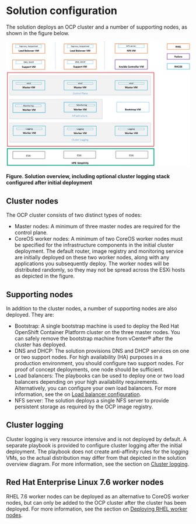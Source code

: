 # Solution configuration

The solution deploys an OCP cluster and a number of supporting nodes, as shown in the figure below.

![" Solution overview, including optional cluster logging stack configured after initial deployment"][media-simplivity-openshift-architecture-png] 

**Figure. Solution overview, including optional cluster logging stack configured after initial deployment**


## Cluster nodes
The OCP cluster consists of two distinct types of nodes:

- Master nodes: A minimum of three master nodes are required for the control plane.
- CoreOS worker nodes: A minimum of two CoreOS worker nodes must be specified for the infrastructure components in  the initial cluster deployment. The default router, image registry and monitoring service are initially deployed on these two worker nodes, along with any applications you subsequently deploy. The worker nodes will be distributed randomly, so they may not be spread across the ESXi hosts as depicted in the figure. 


## Supporting nodes
In addition to the cluster nodes, a number of supporting nodes are also deployed. They are:

- Bootstrap: A single bootstrap machine is used to deploy the Red Hat OpenShift Container Platform cluster on the three master nodes. You can safely remove the bootstrap machine from vCenter® after the cluster has deployed.
- DNS and DHCP: The solution provisions DNS and DHCP services on one or two support nodes. For high availability (HA) purposes in a production environment, you should configure two support nodes. For proof of concept deployments, one node should be sufficient.
- Load balancers: The playbooks can be used to deploy one or two load balancers depending on your high availability requirements. Alternatively, you can configure your own load balancers. For more information, see the  on [Load balancer configuration](../config-core/lbs-config).
- NFS server: The solution deploys a single NFS server to provide persistent storage as required by the OCP image registry.

## Cluster logging
Cluster logging is very resource intensive and is not deployed by default. A separate playbook
is provided to configure cluster logging after the initial deployment. The playbook does not
create anti-affinity rules for the logging VMs, so the actual distribution may differ from 
that depicted in the solution overview diagram. For more information, see the section on [Cluster logging](../logging/logging-intro).

## Red Hat Enterprise Linux 7.6 worker nodes
RHEL 7.6 worker nodes can be deployed as an alternative to CoreOS worker nodes, but can only 
be added to the OCP cluster after the cluster has been deployed. For more information, see 
the section on [Deploying RHEL worker nodes](../worker-nodes/rhel).



[media-simplivity-openshift-architecture-png]:<../images/simplivity-openshift-architecture.png> "Figure.  Solution overview, including optional cluster logging stack configured after initial deployment"



